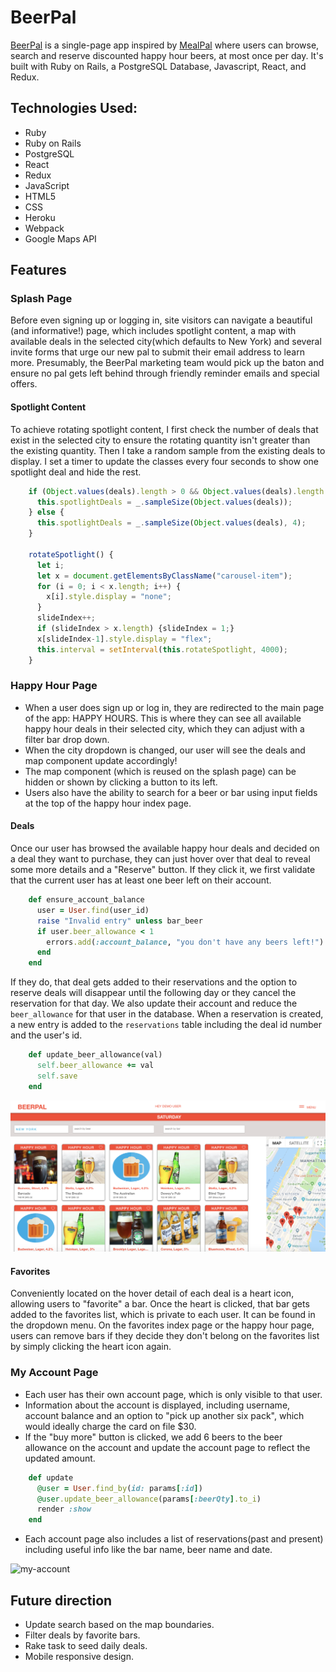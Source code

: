 # BeerPal
[BeerPal](https://beer-pal.herokuapp.com/#/) is a single-page app inspired by [MealPal](https://mealpal.com/) where users can browse, search and reserve discounted happy hour beers, at most once per day. It's built with Ruby on Rails, a PostgreSQL Database, Javascript, React, and Redux.

 ## Technologies Used:
* Ruby
* Ruby on Rails
* PostgreSQL
* React
* Redux
* JavaScript
* HTML5
* CSS
* Heroku
* Webpack
* Google Maps API

 ## Features

 ### Splash Page
Before even signing up or logging in, site visitors can navigate a beautiful (and informative!) page, which includes spotlight content, a map with available deals in the selected city(which defaults to New York) and several invite forms that urge our new pal to submit their email address to learn more. Presumably, the BeerPal marketing team would pick up the baton and ensure no pal gets left behind through friendly reminder emails and special offers.

 #### Spotlight Content
 To achieve rotating spotlight content, I first check the number of deals that exist in the selected city to ensure the rotating quantity isn't greater than the existing quantity. Then I take a random sample from the existing deals to display. I set a timer to update the classes every four seconds to show one spotlight deal and hide the rest.
 ```javascript
     if (Object.values(deals).length > 0 && Object.values(deals).length < 3) {
       this.spotlightDeals = _.sampleSize(Object.values(deals));
     } else {
       this.spotlightDeals = _.sampleSize(Object.values(deals), 4);
     }

     rotateSpotlight() {
       let i;
       let x = document.getElementsByClassName("carousel-item");
       for (i = 0; i < x.length; i++) {
         x[i].style.display = "none";
       }
       slideIndex++;
       if (slideIndex > x.length) {slideIndex = 1;}
       x[slideIndex-1].style.display = "flex";
       this.interval = setInterval(this.rotateSpotlight, 4000);
     }
 ```


 ### Happy Hour Page
* When a user does sign up or log in, they are redirected to the main page of the app: HAPPY HOURS. This is where they can see all available happy hour deals in their selected city, which they can adjust with a filter bar drop down.
* When the city dropdown is changed, our user will see the deals and map component update accordingly!
* The map component (which is reused on the splash page) can be hidden or shown by clicking a button to its left.
* Users also have the ability to search for a beer or bar using input fields at the top of the happy hour index page.

 #### Deals
Once our user has browsed the available happy hour deals and decided on a deal they want to purchase, they can just hover over that deal to reveal some more details and a "Reserve" button. If they click it, we first validate that the current user has at least one beer left on their account.
```ruby
    def ensure_account_balance
      user = User.find(user_id)
      raise "Invalid entry" unless bar_beer
      if user.beer_allowance < 1
        errors.add(:account_balance, "you don't have any beers left!")
      end
    end
```
 If they do, that deal gets added to their reservations and the option to reserve deals will disappear until the following day or they cancel the reservation for that day. We also update their account and reduce the `beer_allowance` for that user in the database. When a reservation is created, a new entry is added to the `reservations` table including the deal id number and the user's id.

 ```ruby
     def update_beer_allowance(val)
       self.beer_allowance += val
       self.save
     end
 ```

![deal-index](https://github.com/swalloga/BeerPal/blob/master/app/assets/images/deal-index.png)

 #### Favorites
 Conveniently located on the hover detail of each deal is a heart icon, allowing users to "favorite" a bar. Once the heart is clicked, that bar gets added to the favorites list, which is private to each user. It can be found in the dropdown menu. On the favorites index page or the happy hour page, users can remove bars if they decide they don't belong on the favorites list by simply clicking the heart icon again.

 ### My Account Page
* Each user has their own account page, which is only visible to that user.
* Information about the account is displayed, including username, account balance and an option to "pick up another six pack", which would ideally charge the card on file $30.
* If the "buy more" button is clicked, we add 6 beers to the beer allowance on the account and update the account page to reflect the updated amount.
```ruby
    def update
      @user = User.find_by(id: params[:id])
      @user.update_beer_allowance(params[:beerQty].to_i)
      render :show
    end
```
* Each account page also includes a list of reservations(past and present) including useful info like the bar name, beer name and date.

![my-account](https://github.com/swalloga/BeerPal/blob/master/app/assets/images/my-account.png)

 ## Future direction
* Update search based on the map boundaries.
* Filter deals by favorite bars.
* Rake task to seed daily deals.
* Mobile responsive design.
